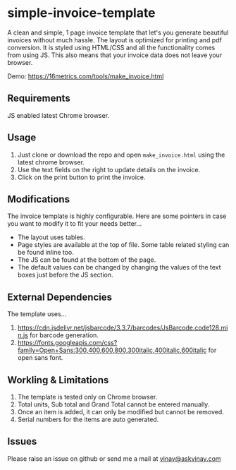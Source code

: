simple-invoice-template
=======================
A clean and simple, 1 page invoice template that let's you generate beautiful invoices without much hassle. The layout is optimized for printing and pdf conversion. It is styled using HTML/CSS and all the functionality comes from using JS. This also means that your invoice data does not leave your browser.

Demo: https://16metrics.com/tools/make_invoice.html

Requirements
------------
JS enabled latest Chrome browser.

Usage
-----
1. Just clone or download the repo and open `make_invoice.html` using the latest chrome browser.   
2. Use the text fields on the right to update details on the invoice.   
3. Click on the print button to print the invoice.   

Modifications
-------------
The invoice template is highly configurable. Here are some pointers in case you want to modify it to fit your needs better...

* The layout uses tables.   
* Page styles are available at the top of file. Some table related styling can be found inline too.
* The JS can be found at the bottom of the page.
* The default values can be changed by changing the values of the text boxes just before the JS section.

External Dependencies
---------------------
The template uses...   
1. https://cdn.jsdelivr.net/jsbarcode/3.3.7/barcodes/JsBarcode.code128.min.js for barcode generation.   
2. https://fonts.googleapis.com/css?family=Open+Sans:300,400,600,800,300italic,400italic,600italic for open sans font.

Workling & Limitations
----------------------
1. The template is tested only on Chrome browser.   
2. Total units, Sub total and Grand Total cannot be entered manually.
3. Once an item is added, it can only be modified but cannot be removed.
4. Serial numbers for the items are auto generated.

Issues
------
Please raise an issue on github or send me a mail at vinay@askvinay.com